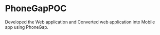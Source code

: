 # PhoneGapPOC
 Developed the Web application and Converted web application into Mobile app using PhoneGap.
